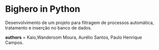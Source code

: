 # Bighero in Python

Desenvolvimento de um projeto para filtragem de processos automática, tratamento e inserção no banco de dados.

__authors__ = Kaio,Wandersom Moura, Aurélio Santos, Paulo Henrique Campos.
